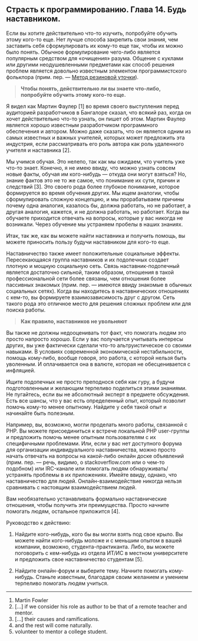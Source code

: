 ## Страсть к программированию. Глава 14. Будь наставником.

Если вы хотите действительно что-то изучить, попробуйте обучить этому кого-то еще. Нет лучше способа
закрепить свои знания, чем заставить себя сформулировать их кому-то еще так, чтобы их можно было
понять. Обычное формулирование чего-либо является популярным средством для «очищения» разума.
Общение с куклами или другими неодушевленными предметами как способ решения проблем является
довольно известным элементом программистского фольклора (прим. пер. — [Метод резиновой уточки](http://ru.wikipedia.org/wiki/%D0%9C%D0%B5%D1%82%D0%BE%D0%B4_%D1%83%D1%82%D1%91%D0%BD%D0%BA%D0%B0)).

> **Чтобы понять, действительно ли вы знаете что-либо, попробуйте обучить этому кого-то еще.**

Я видел как Мартин Фаулер [1] во время своего выступления перед аудиторией разработчиков в Бангалоре
сказал, что всякий раз, когда он хочет действительно что-то узнать, он пишет об этом. Мартин Фаулер
является хорошо известным разработчиком программного обеспечения и автором. Можно даже сказать, что
он является одним из самых известных и важных учителей, которых может предложить эта индустрия, если
рассматривать его роль автора как роль удаленного учителя и наставника [2].

Мы учимся обучая. Это нелепо, так как мы ожидаем, что учитель уже что-то знает. Конечно, я не имею
ввиду, что можно узнать совсем новые факты, обучая им кого-нибудь — откуда они могут взяться? Но,
знание фактов это не то же самое, что понимание их сути, причин и следствий [3]. Это своего рода
более глубокое понимание, которое формируется во время обучения других. Мы ищем аналогии, чтобы
сформулировать сложную концепцию, и мы прорабатываем причины почему одна аналогия, казалось бы,
должна работать, но не работает, а другая аналогия, кажется, и не должна работать, но работает.
Когда вы обучаете приходится отвечать на вопросы, которые у вас никогда не возникали. Через обучение
мы устраняем пробелы в наших знаниях.

Итак, так же, как вы можете найти наставника и получить помощь, вы можете приносить пользу будучи
наставником для кого-то еще.

Наставничество также имеет положительные социальные эффекты. Пересекающаяся группа наставников и их
подопечных создает плотную и мощную социальную сеть. Связь наставник-подопечный является достаточно
сильной, таким образом, отношения в такой профессиональной сети более связаны, чем отношения более
пассивных знакомых (прим. пер. — имеются ввиду знакомые в обычных социальных сетях). Когда вы
находитесь в наставнических отношениях с кем-то, вы формируете взаимозависимость друг с другом. Сеть
такого рода это отличное место для решения сложных проблем или для поиска работы.

> **Как правило, наставников не увольняют**

Вы также не должны недооценивать тот факт, что помогать людям это просто напросто хорошо. Если у вас
получается учитывать интересы других, вы уже фактически сделали что-то альтруистическое со своими
навыками. В условиях современной экономической нестабильности, помощь кому-либо, вообще говоря, это
работа, с которой нельзя быть уволенным. И оплачивается она в валюте, которая не обесценивается с
инфляцией.

Ищите подопечных не просто преподнося себя как гуру, а будучи подготовленным и желающим
терпеливо поделиться этими знаниями. Не пугайтесь, если вы не абсолютный эксперт в предмете
обсуждения. Есть все шансы, что у вас есть определенный опыт, который позволит помочь кому-то менее
опытному. Найдите у себя такой опыт и начинайте быть полезным.

Например, вы, возможно, могли проделать много работы, связанной с PHP. Вы можете присоединиться к
встрече локальной PHP user-группы и предложить помочь менее опытным пользователям с их специфичными
проблемами. Или, если у вас нет доступного форума для организации индивидуального наставничества,
можно просто начать отвечать на вопросы на какой-либо онлайн доске объявлений (прим. пер. — речь,
видимо, о stackoverflow.com или о чем-то подобном) или IRC-канале или помогать людям
обнаруживать/устранять проблемы в их приложениях. Имейте ввиду, однако, что наставничество для
людей. Онлайн-взаимодействие никогда нельзя сравнивать с настоящим взаимодействием людей.

Вам необязательно устанавливать формально наставнические отношения, чтобы получить эти преимущества.
Просто начните помогать людям, остальное приложится [4].

Руководство к действию:

1. Найдите кого-нибудь, кого бы вы могли взять под свое крыло. Вы можете найти кого-нибудь моложе
   и с меньшим опытом в вашей компании, возможно, студента-практиканта. Либо, вы можете поговорить
   с кем-нибудь из отдела ИТ/ИС в местном университете и предложить свое наставничество студентам
   [5].

2. Найдите онлайн-форум и выберите тему. Начните помогать кому-нибудь. Станьте известным, благодаря
   своим желанием и умением терпеливо помогать людям учиться.

----

1. Martin Fowler
2. [...] if we consider his role as author to be that of a remote teacher and mentor.
3. [...] their causes and ramifications.
4. and the rest will come naturally.
5. volunteer to mentor a college student.
